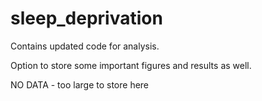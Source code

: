 # sleep_deprivation

Contains updated code for analysis.

Option to store some important figures and results as well.

NO DATA - too large to store here
